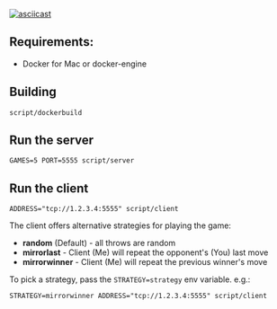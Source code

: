 [![asciicast](https://asciinema.org/a/89391.png)](https://asciinema.org/a/89391)

## Requirements:

* Docker for Mac or docker-engine

## Building

```
script/dockerbuild
```

## Run the server

```
GAMES=5 PORT=5555 script/server
```


## Run the client

```
ADDRESS="tcp://1.2.3.4:5555" script/client
```

The client offers alternative strategies for playing the game:

* **random** (Default) - all throws are random
* **mirrorlast** - Client (Me) will repeat the opponent's (You) last move
* **mirrorwinner** - Client (Me) will repeat the previous winner's move

To pick a strategy, pass the `STRATEGY=strategy` env variable. e.g.:

```
STRATEGY=mirrorwinner ADDRESS="tcp://1.2.3.4:5555" script/client
```
